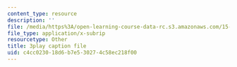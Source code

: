 ```yaml
---
content_type: resource
description: ''
file: /media/https%3A/open-learning-course-data-rc.s3.amazonaws.com/15-s50-poker-theory-and-analytics-january-iap-2015/c4cc023018d6b7e530274c58ec218f00_LCoPLFaeq0U.srt
file_type: application/x-subrip
resourcetype: Other
title: 3play caption file
uid: c4cc0230-18d6-b7e5-3027-4c58ec218f00
---
```


